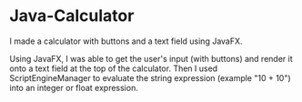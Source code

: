 # Java-Calculator
I made a calculator with buttons and a text field using JavaFX.

Using JavaFX, I was able to get the user's input (with buttons) and render it onto a text field at the top of the calculator.
Then I used ScriptEngineManager to evaluate the string expression (example "10 + 10") into an integer or float expression.
